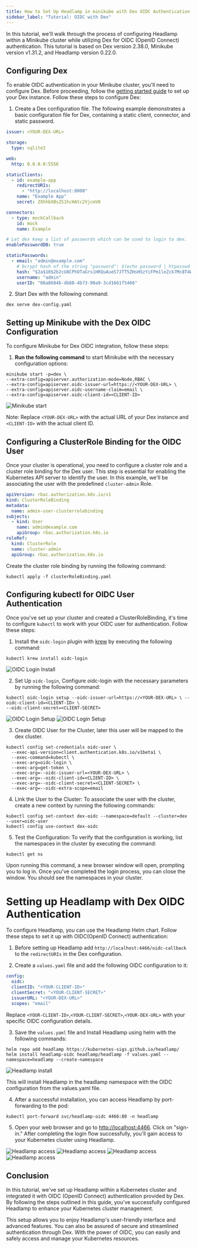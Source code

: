 ```yaml
---
title: How to Set Up Headlamp in minikube with Dex OIDC Authentication
sidebar_label: "Tutorial: OIDC with Dex"
---
```


In this tutorial, we'll walk through the process of configuring Headlamp within a Minikube cluster while utilizing Dex for OIDC (OpenID Connect) authentication. This tutorial is based on Dex version 2.38.0, Minikube version v1.31.2, and Headlamp version 0.22.0.

## Configuring Dex

To enable OIDC authentication in your Minikube cluster, you'll need to configure Dex. Before proceeding, follow the [getting started guide](https://dexidp.io/docs/getting-started/) to set up your Dex instance. Follow these steps to configure Dex:

1. Create a Dex configuration file. The following example demonstrates a basic configuration file for Dex, containing a
   static client, connector, and static password.

```yaml title="dex-config.yaml"
issuer: <YOUR-DEX-URL>

storage:
  type: sqlite3

web:
  http: 0.0.0.0:5556

staticClients:
  - id: example-app
    redirectURIs:
      - "http://localhost:8000"
    name: "Example App"
    secret: ZXhhbXBsZS1hcHAtc2VjcmV0

connectors:
  - type: mockCallback
    id: mock
    name: Example

# Let dex keep a list of passwords which can be used to login to dex.
enablePasswordDB: true

staticPasswords:
  - email: "admin@example.com"
    # bcrypt hash of the string "password": $(echo password | htpasswd -BinC 10 admin | cut -d: -f2)
    hash: "$2a$10$2b2cU8CPhOTaGrs1HRQuAueS7JTT5ZHsHSzYiFPm1leZck7Mc8T4W"
    username: "admin"
    userID: "08a8684b-db88-4b73-90a9-3cd1661f5466"
```

2. Start Dex with the following command:

```shell
dex serve dex-config.yaml
```

## Setting up Minikube with the Dex OIDC Configuration

To configure Minikube for Dex OIDC integration, follow these steps:

1. **Run the following command** to start Minikube with the necessary configuration options:

```shell
minikube start -p=dex \
--extra-config=apiserver.authorization-mode=Node,RBAC \
--extra-config=apiserver.oidc-issuer-url=https://<YOUR-DEX-URL> \
--extra-config=apiserver.oidc-username-claim=email \
--extra-config=apiserver.oidc-client-id=<CLIENT-ID>
```

![Minikube start](./minikube-start.jpg)

Note:
Replace `<YOUR-DEX-URL>` with the actual URL of your Dex instance and `<CLIENT-ID>` with the actual client ID.

## Configuring a ClusterRole Binding for the OIDC User

Once your cluster is operational, you need to configure a cluster role and a cluster role binding for the Dex user. This step is essential for enabling the Kubernetes API server to identify the user. In this example, we'll be associating the user with the predefined `cluster-admin` Role.

```yaml title="clusterRoleBinding.yaml"
apiVersion: rbac.authorization.k8s.io/v1
kind: ClusterRoleBinding
metadata:
  name: admin-user-clusterrolebinding
subjects:
  - kind: User
    name: admin@example.com
    apiGroup: rbac.authorization.k8s.io
roleRef:
  kind: ClusterRole
  name: cluster-admin
  apiGroup: rbac.authorization.k8s.io
```

Create the cluster role binding by running the following command:

```shell
kubectl apply -f clusterRoleBinding.yaml
```

## Configuring kubectl for OIDC User Authentication

Once you've set up your cluster and created a ClusterRoleBinding, it's time to configure `kubectl` to work with your OIDC user for authentication. Follow these steps:

1. Install the `oidc-login` plugin with [krew](https://krew.sigs.k8s.io/docs/user-guide/quickstart/) by executing the following command:

```shell
kubectl krew install oidc-login
```

![OIDC Login Install](./oidc-login-install.jpg)

2. Set Up `oidc-login`, Configure oidc-login with the necessary parameters by running the following command:

```shell
kubectl oidc-login setup --oidc-issuer-url=https://<YOUR-DEX-URL> \ --oidc-client-id=<CLIENT-ID> \
--oidc-client-secret=<CLIENT-SECRET>
```

![OIDC Login Setup](./oidc-login-setup1.jpg)
![OIDC Login Setup](./oidc-login-setup2.jpg)

3. Create OIDC User for the Cluster, later this user will be mapped to the dex cluster.

```shell
kubectl config set-credentials oidc-user \
  --exec-api-version=client.authentication.k8s.io/v1beta1 \
  --exec-command=kubectl \
  --exec-arg=oidc-login \
  --exec-arg=get-token \
  --exec-arg=--oidc-issuer-url=<YOUR-DEX-URL> \
  --exec-arg=--oidc-client-id=<CLIENT-ID> \
  --exec-arg=--oidc-client-secret=<CLIENT-SECRET> \
  --exec-arg=--oidc-extra-scope=email
```

4. Link the User to the Cluster: To associate the user with the cluster, create a new context by running the following commands:

```shell
kubectl config set-context dex-oidc --namespace=default --cluster=dex --user=oidc-user
kubectl config use-context dex-oidc
```

5. Test the Configuration: To verify that the configuration is working, list the namespaces in the cluster by executing the command:

```shell
kubectl get ns
```

Upon running this command, a new browser window will open, prompting you to log in. Once you've completed the login process, you can close the window. You should see the namespaces in your cluster.

# Setting up Headlamp with Dex OIDC Authentication

To configure Headlamp, you can use the Headlamp Helm chart. Follow these steps to set it up with OIDC(OpenID Connect) authentication:

1. Before setting up Headlamp add `http://localhost:4466/oidc-callback` to the `redirectURIs`
   in the Dex configuration.

2. Create a `values.yaml` file and add the following OIDC configuration to it:

```yaml title="values.yaml"
config:
  oidc:
  clientID: "<YOUR-CLIENT-ID>"
  clientSecret: "<YOUR-CLIENT-SECRET>"
  issuerURL: "<YOUR-DEX-URL>"
  scopes: "email"
```

Replace `<YOUR-CLIENT-ID>`,`<YOUR-CLIENT-SECRET>`,`<YOUR-DEX-URL>` with your specific OIDC configuration details.

3. Save the `values.yaml` file and Install Headlamp using helm with the following commands:

```shell
helm repo add headlamp https://kubernetes-sigs.github.io/headlamp/
helm install headlamp-oidc headlamp/headlamp -f values.yaml --namespace=headlamp --create-namespace
```

![Headlamp install](./headlamp-install.jpg)

This will install Headlamp in the headlamp namespace with the OIDC configuration from the values.yaml file.

4. After a successful installation, you can access Headlamp by port-forwarding to the pod:

```shell
kubectl port-forward svc/headlamp-oidc 4466:80 -n headlamp
```

5. Open your web browser and go to <http://localhost:4466>. Click on "sign-in." After completing the login flow successfully, you'll gain access to your Kubernetes cluster using Headlamp.

![Headlamp access](./headlamp-access1.jpg)
![Headlamp access](./headlamp-access2.jpg)
![Headlamp access](./headlamp-access3.jpg)
![Headlamp access](./headlamp-access4.jpg)

## Conclusion

In this tutorial, we've set up Headlamp within a Kubernetes cluster and integrated it with OIDC (OpenID Connect) authentication provided by Dex. By following the steps outlined in this guide, you've successfully configured Headlamp to enhance your Kubernetes cluster management.

This setup allows you to enjoy Headlamp's user-friendly interface and advanced features. You can also be assured of secure and streamlined authentication through Dex. With the power of OIDC, you can easily and safely access and manage your Kubernetes resources.

